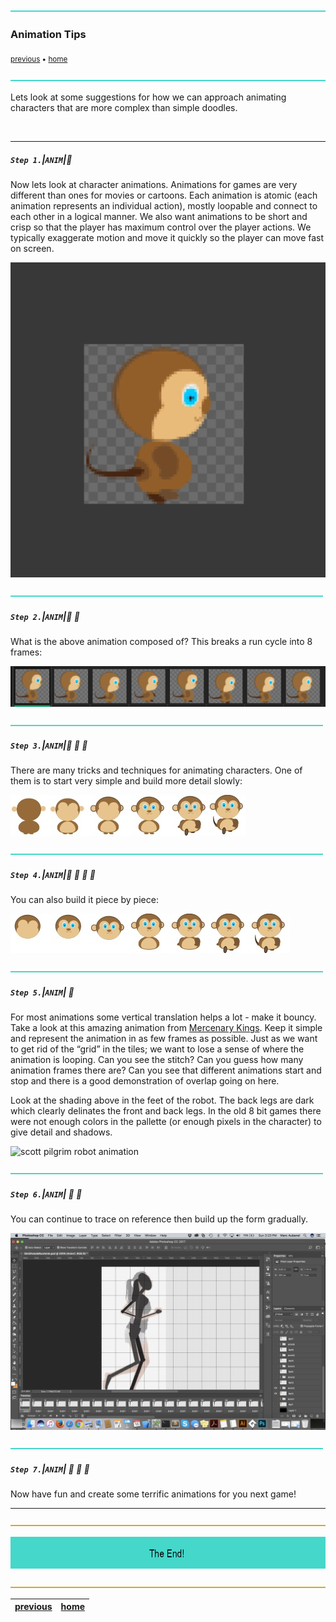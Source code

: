 ![](../images/line3.png)

### Animation Tips

<sub>[previous](../run-cycle/README.md#user-content-animating-a-run-cycle) • [home](../README.md#user-content-gms2-animation---table-of-contents)</sub>

![](../images/line3.png)

Lets look at some suggestions for how we can approach animating characters that are more complex than simple doodles.

<br>

---

##### `Step 1.`\|`ANIM`|:small_blue_diamond:

Now lets look at character animations. Animations for games are very different than ones for movies or cartoons. Each animation is atomic (each animation represents an individual action), mostly loopable and connect to each other in a logical manner. We also want animations to be short and crisp so that the player has maximum control over the player actions.  We typically exaggerate motion and move it quickly so the player can move fast on screen.

![animating monkey](images/WalkCycle.gif)

![](../images/line2.png)

##### `Step 2.`\|`ANIM`|:small_blue_diamond: :small_blue_diamond: 

What is the above animation composed of? This breaks a run cycle into 8 frames:

![frames of animating monkey](images/EightFrameWalkCycle.png)

![](../images/line2.png)

##### `Step 3.`\|`ANIM`|:small_blue_diamond: :small_blue_diamond: :small_blue_diamond:

There are many tricks and techniques for animating characters. One of them is to start very simple and build more detail slowly:

![start low res work up](images/StartLowResWorkWayUp.png)

![](../images/line2.png)

##### `Step 4.`\|`ANIM`|:small_blue_diamond: :small_blue_diamond: :small_blue_diamond: :small_blue_diamond:

You can also build it piece by piece:

![build animation piece by piece](images/PieceByPiece.png)

![](../images/line2.png)

##### `Step 5.`\|`ANIM`| :small_orange_diamond:

For most animations some vertical translation helps a lot - make it bouncy.  Take a look at this amazing animation from <a href="http://probertson.tumblr.com/post/82062175084/mercenary-kings-animations" target="_blank">Mercenary Kings</a>. Keep it simple and represent the animation in as few frames as possible. Just as we want to get rid of the “grid” in the tiles; we want to lose a sense of where the animation is looping. Can you see the stitch? Can you guess how many animation frames there are? Can you see that different animations start and stop and there is a good demonstration of overlap going on here.

Look at the shading above in the feet of the robot. The back legs are dark which clearly delinates the front and back legs. In the old 8 bit games there were not enough colors in the pallette (or enough pixels in the character) to give detail and shadows. 

![scott pilgrim robot animation](http://paulrobertson.mechafetus.com/mk/exoidle.gif)


![](../images/line2.png)

##### `Step 6.`\|`ANIM`| :small_orange_diamond: :small_blue_diamond:

You can continue to trace on reference then build up the form gradually.

![trace image](images/TraceOnTopOfReference.png)

![](../images/line2.png)

##### `Step 7.`\|`ANIM`| :small_orange_diamond: :small_blue_diamond: :small_blue_diamond:

Now have fun and create some terrific animations for you next game!


___


![](../images/line.png)

<!-- <img src="https://via.placeholder.com/1000x100/45D7CA/000000/?text=Next Up - That's All Folks!"> -->
![alt_text](images/banner.png)


![](../images/line.png)

| [previous](../run-cycle/README.md#user-content-animating-a-run-cycle)| [home](../README.md#user-content-gms2-animation---table-of-contents) | 
|---|---|
